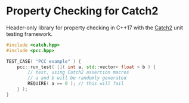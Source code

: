 # Property Checking for Catch2

Header-only library for property checking in C++17 with the
[Catch2](https://github.com/catchorg/Catch2) unit testing framework.

```c++
#include <catch.hpp>
#include <pcc.hpp>

TEST_CASE( "PCC example" ) {
    pcc::run_test( []( int a, std::vector< float > b ) {
        // test, using Catch2 assertion macros
        // a and b will be randomly generated
        REQUIRE( a == 0 ); // this will fail
    } );
}
```
